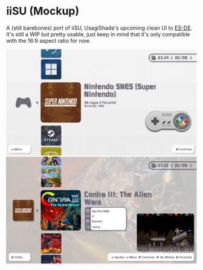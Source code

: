 # iiSU (Mockup)
A (still barebones) port of iiSU, UsagiShade's upcoming clean UI to [ES-DE](https://es-de.org/). It's still a WIP but pretty usable, just keep in mind that it's only compatible with the 16:9 aspect ratio for now. 

![preview1](https://github.com/MrVictorFull57/iiSU--Mockup-/blob/c331889207513dce15fff157178ac516aa87f802/.screenshots/01-system.png)
![preview2](https://github.com/MrVictorFull57/iiSU--Mockup-/blob/c331889207513dce15fff157178ac516aa87f802/.screenshots/02-gamelist.png)
